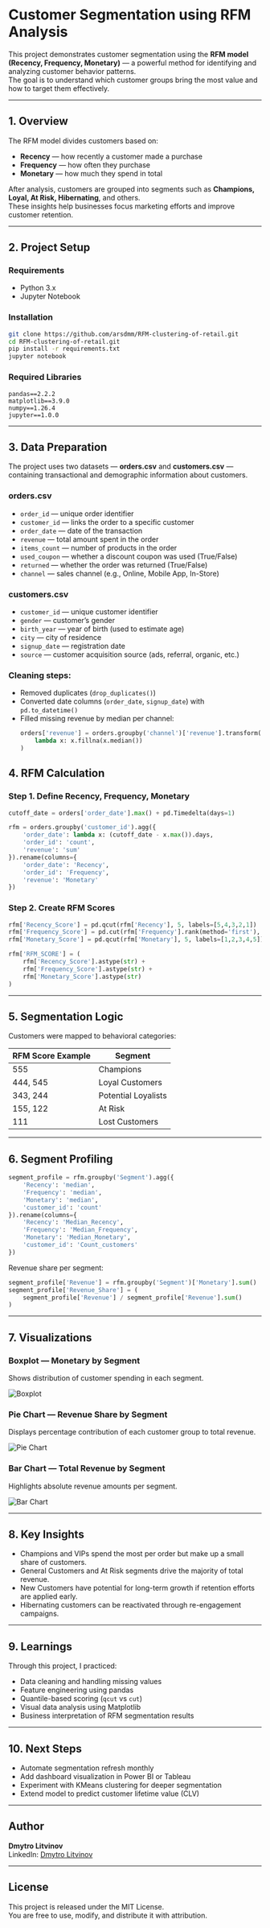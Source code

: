 # Customer Segmentation using RFM Analysis

This project demonstrates customer segmentation using the **RFM model (Recency, Frequency, Monetary)** — a powerful method for identifying and analyzing customer behavior patterns.  
The goal is to understand which customer groups bring the most value and how to target them effectively.

---

## 1. Overview

The RFM model divides customers based on:
- **Recency** — how recently a customer made a purchase
- **Frequency** — how often they purchase
- **Monetary** — how much they spend in total

After analysis, customers are grouped into segments such as **Champions, Loyal, At Risk, Hibernating**, and others.  
These insights help businesses focus marketing efforts and improve customer retention.

---

## 2. Project Setup

### Requirements
- Python 3.x
- Jupyter Notebook

### Installation
```bash
git clone https://github.com/arsdmm/RFM-clustering-of-retail.git
cd RFM-clustering-of-retail.git
pip install -r requirements.txt
jupyter notebook
```

### Required Libraries
```
pandas==2.2.2
matplotlib==3.9.0
numpy==1.26.4
jupyter==1.0.0
```

---

## 3. Data Preparation

The project uses two datasets — **orders.csv** and **customers.csv** — containing transactional and demographic information about customers.

### orders.csv
- `order_id` — unique order identifier  
- `customer_id` — links the order to a specific customer  
- `order_date` — date of the transaction  
- `revenue` — total amount spent in the order  
- `items_count` — number of products in the order  
- `used_coupon` — whether a discount coupon was used (True/False)  
- `returned` — whether the order was returned (True/False)  
- `channel` — sales channel (e.g., Online, Mobile App, In-Store)

### customers.csv
- `customer_id` — unique customer identifier  
- `gender` — customer’s gender  
- `birth_year` — year of birth (used to estimate age)  
- `city` — city of residence  
- `signup_date` — registration date  
- `source` — customer acquisition source (ads, referral, organic, etc.)

### Cleaning steps:
- Removed duplicates (`drop_duplicates()`)
- Converted date columns (`order_date`, `signup_date`) with `pd.to_datetime()`
- Filled missing revenue by median per channel:
  ```python
  orders['revenue'] = orders.groupby('channel')['revenue'].transform(
      lambda x: x.fillna(x.median())
  )


## 4. RFM Calculation

### Step 1. Define Recency, Frequency, Monetary
```python
cutoff_date = orders['order_date'].max() + pd.Timedelta(days=1)

rfm = orders.groupby('customer_id').agg({
    'order_date': lambda x: (cutoff_date - x.max()).days,
    'order_id': 'count',
    'revenue': 'sum'
}).rename(columns={
    'order_date': 'Recency',
    'order_id': 'Frequency',
    'revenue': 'Monetary'
})
```

### Step 2. Create RFM Scores
```python
rfm['Recency_Score'] = pd.qcut(rfm['Recency'], 5, labels=[5,4,3,2,1])
rfm['Frequency_Score'] = pd.cut(rfm['Frequency'].rank(method='first'), 5, labels=[1,2,3,4,5])
rfm['Monetary_Score'] = pd.qcut(rfm['Monetary'], 5, labels=[1,2,3,4,5])

rfm['RFM_SCORE'] = (
    rfm['Recency_Score'].astype(str) +
    rfm['Frequency_Score'].astype(str) +
    rfm['Monetary_Score'].astype(str)
)
```

---

## 5. Segmentation Logic

Customers were mapped to behavioral categories:

| RFM Score Example |       Segment       |
|-------------------|---------------------|
| 555               | Champions           |
| 444, 545          | Loyal Customers     |
| 343, 244          | Potential Loyalists |
| 155, 122          | At Risk             |
| 111               | Lost Customers      |

---

## 6. Segment Profiling

```python
segment_profile = rfm.groupby('Segment').agg({
    'Recency': 'median',
    'Frequency': 'median',
    'Monetary': 'median',
    'customer_id': 'count'
}).rename(columns={
    'Recency': 'Median_Recency',
    'Frequency': 'Median_Frequency',
    'Monetary': 'Median_Monetary',
    'customer_id': 'Count_customers'
})
```

Revenue share per segment:
```python
segment_profile['Revenue'] = rfm.groupby('Segment')['Monetary'].sum()
segment_profile['Revenue_Share'] = (
    segment_profile['Revenue'] / segment_profile['Revenue'].sum()
)
```

---

## 7. Visualizations

### Boxplot — Monetary by Segment
Shows distribution of customer spending in each segment.

![Boxplot](graphs/output.png)

### Pie Chart — Revenue Share by Segment
Displays percentage contribution of each customer group to total revenue.

![Pie Chart](graphs/pie.png)

### Bar Chart — Total Revenue by Segment
Highlights absolute revenue amounts per segment.

![Bar Chart](graphs/bar.png)

---

## 8. Key Insights

- Champions and VIPs spend the most per order but make up a small share of customers.
- General Customers and At Risk segments drive the majority of total revenue.
- New Customers have potential for long-term growth if retention efforts are applied early.
- Hibernating customers can be reactivated through re-engagement campaigns.

---

## 9. Learnings

Through this project, I practiced:
- Data cleaning and handling missing values
- Feature engineering using pandas
- Quantile-based scoring (`qcut` vs `cut`)
- Visual data analysis using Matplotlib
- Business interpretation of RFM segmentation results

---

## 10. Next Steps

- Automate segmentation refresh monthly
- Add dashboard visualization in Power BI or Tableau
- Experiment with KMeans clustering for deeper segmentation
- Extend model to predict customer lifetime value (CLV)

---

## Author

**Dmytro Litvinov**  
LinkedIn: [Dmytro Litvinov](https://www.linkedin.com/in/dmytro-litvinov-2b319b235)

---

## License

This project is released under the MIT License.  
You are free to use, modify, and distribute it with attribution.
